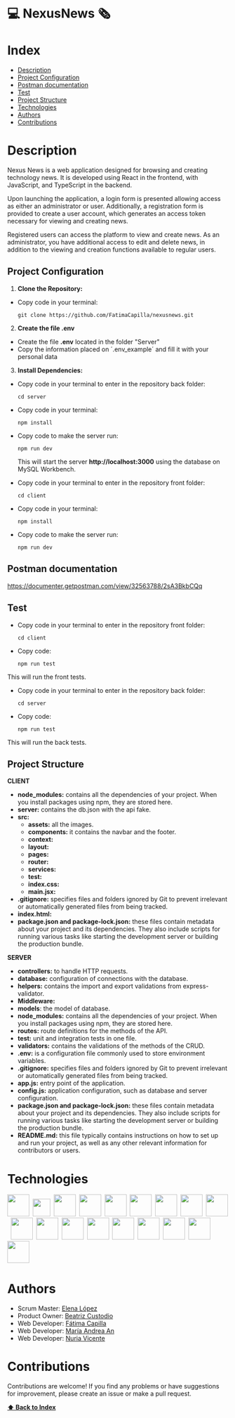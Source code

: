 <h1> 💻 NexusNews 🗞️</h1>


# Index

+ [Description](#description)
+ [Project Configuration](#project-configuration)
+ [Postman documentation](#postman-documentation)
+ [Test](#test)
+ [Project Structure ](#project-structure)
+ [Technologies](#technologies)
+ [Authors](#authors)
+ [Contributions](#contributions)

# Description

Nexus News is a web application designed for browsing and creating technology news. It is developed using React in the frontend, with JavaScript, and TypeScript in the backend.

Upon launching the application, a login form is presented allowing access as either an administrator or user. Additionally, a registration form is provided to create a user account, which generates an access token necessary for viewing and creating news.

Registered users can access the platform to view and create news. As an administrator, you have additional access to edit and delete news, in addition to the viewing and creation functions available to regular users.

## Project Configuration

1. **Clone the Repository:**

* Copy code in your terminal:
  ```
  git clone https://github.com/FatimaCapilla/nexusnews.git
  ```

2. **Create the file __.env__**
   
* Create the file __.env__ located in the folder "Server"
* Copy the information placed on ´.env_example´ and fill it with your personal data


3. **Install Dependencies:** 

* Copy code in your terminal to enter in the repository back folder:
  ```
  cd server
  ```
* Copy code in your terminal:
  ```
  npm install

* Copy code to make the server run:
  ```
  npm run dev
  ```
  This will start the server __http://localhost:3000__ using the database on MySQL Workbench.


  
* Copy code in your terminal to enter in the repository front folder:
  ```
  cd client
  ```
* Copy code in your terminal:
  ```
  npm install
  ```
* Copy code to make the server run:
  ```
  npm run dev
  ```

## Postman documentation
https://documenter.getpostman.com/view/32563788/2sA3BkbCQq

## Test

* Copy code in your terminal to enter in the repository front folder:
  ```
  cd client

* Copy code:
  ```
  npm run test
  ```
This will run the front tests.

* Copy code in your terminal to enter in the repository back folder:
  ```
  cd server

* Copy code:
  ```
  npm run test
  ```
This will run the back tests.


## Project Structure 

 __CLIENT__ 
* __node_modules:__ contains all the dependencies of your project. When you install packages using npm, they are stored here.
* __server:__ contains the db.json with the api fake.
* __src:__
    * __assets:__ all the images.
    * __components:__ it contains the navbar and the footer.
    * __context:__ 
    * __layout:__
    * __pages:__
    * __router:__
    * __services:__
    * __test:__
    * __index.css:__
    * __main.jsx:__
* __.gitignore:__  specifies files and folders ignored by Git to prevent irrelevant or automatically generated files from being tracked.
* __index.html:__
* __package.json and package-lock.json:__ these files contain metadata about your project and its dependencies. They also include scripts for running various tasks like starting the development server or building the production bundle.
      

 __SERVER__ 
* __controllers:__ to handle HTTP requests.
* __database:__ configuration of connections with the database.
* __helpers:__ contains the import and export validations from express-validator.
* __Middleware:__
* __models__: the model of database.
* __node_modules:__ contains all the dependencies of your project. When you install packages using npm, they are stored here.
* __routes:__ route definitions for the methods of the API.
* __test:__ unit and integration tests in one file.
* __validators:__ contains the validations of the methods of the CRUD.
* __.env:__ is a configuration file commonly used to store environment variables.
* __.gitignore:__  specifies files and folders ignored by Git to prevent irrelevant or automatically generated files from being tracked.
* __app.js:__ entry point of the application.
* __config.js:__ application configuration, such as database and server configuration.
* __package.json and package-lock.json:__ these files contain metadata about your project and its dependencies. They also include scripts for running various tasks like starting the development server or building the production bundle.
* __README.md:__ this file typically contains instructions on how to set up and run your project, as well as any other relevant information for contributors or users.

# Technologies

<img width="50" src="https://cdn.icon-icons.com/icons2/2699/PNG/512/atlassian_jira_logo_icon_170511.png">&nbsp;
<img width="40" src="https://upload.wikimedia.org/wikipedia/commons/thumb/3/33/Figma-logo.svg/1667px-Figma-logo.svg.png">&nbsp;
<img width="50" src="https://seeklogo.com/images/H/html5-without-wordmark-color-logo-14D252D878-seeklogo.com.png">&nbsp;
<img width="50" src="https://upload.wikimedia.org/wikipedia/commons/thumb/6/62/CSS3_logo.svg/800px-CSS3_logo.svg.png">&nbsp;
<img width="50" src="https://user-images.githubusercontent.com/25181517/183896128-ec99105a-ec1a-4d85-b08b-1aa1620b2046.png" >&nbsp;
<img width="50" src="https://user-images.githubusercontent.com/25181517/117447155-6a868a00-af3d-11eb-9cfe-245df15c9f3f.png" >&nbsp;
<img width="50" src="https://upload.wikimedia.org/wikipedia/commons/9/91/Octicons-mark-github.svg">&nbsp;
<img width="50" src="https://user-images.githubusercontent.com/25181517/192108891-d86b6220-e232-423a-bf5f-90903e6887c3.png">&nbsp;
<img width="50" src="https://user-images.githubusercontent.com/25181517/192109061-e138ca71-337c-4019-8d42-4792fdaa7128.png">&nbsp;
<img width="50" src="https://upload.wikimedia.org/wikipedia/commons/thumb/a/a7/React-icon.svg/2300px-React-icon.svg.png">&nbsp;
<img width="50" src="https://upload.wikimedia.org/wikipedia/commons/f/f1/Vitejs-logo.svg">&nbsp;
<img width="50" src="https://media.licdn.com/dms/image/C560BAQHQH8_cFFK_3A/company-logo_200_200/0/1630606810347/drawsql_logo?e=2147483647&v=beta&t=aWOh8DYdF-g2BWxZPlX4b3vXC2Omo0TOSxqO0JHKvws">&nbsp;
<img width="50" src="https://user-images.githubusercontent.com/25181517/121401671-49102800-c959-11eb-9f6f-74d49a5e1774.png">&nbsp;
<img width="50" src="https://user-images.githubusercontent.com/25181517/187955005-f4ca6f1a-e727-497b-b81b-93fb9726268e.png">&nbsp;
<img width="50" src="https://user-images.githubusercontent.com/25181517/183859966-a3462d8d-1bc7-4880-b353-e2cbed900ed6.png">&nbsp;
<img width="50" src="https://cdn.worldvectorlogo.com/logos/nodemon.svg">&nbsp;
<img width="50" src="https://express-validator.github.io/img/logo.svg">&nbsp;
<img width="50" src="https://static-00.iconduck.com/assets.00/sequelize-original-icon-885x1024-r8dswyvj.png">&nbsp;

# Authors

 - Scrum Master: [Elena López](https://github.com/elenalope)
 - Product Owner: [Beatriz Custodio](https://github.com/BeatrizCPerez)
 - Web Developer: [Fátima Capilla](https://github.com/FatimaCapilla)
 - Web Developer: [María Andrea An](https://github.com/mariandrean)
 - Web Developer: [Nuria Vicente](https://github.com/NuriaVicenteRodriguez)


# Contributions
Contributions are welcome! If you find any problems or have suggestions for improvement, please create an issue or make a pull request.
   
**[⬆️ Back to Index](#index)**

